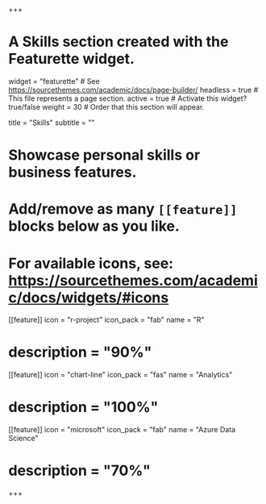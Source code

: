 +++
# A Skills section created with the Featurette widget.
widget = "featurette"  # See https://sourcethemes.com/academic/docs/page-builder/
headless = true  # This file represents a page section.
active = true  # Activate this widget? true/false
weight = 30  # Order that this section will appear.

title = "Skills"
subtitle = ""

# Showcase personal skills or business features.
# 
# Add/remove as many `[[feature]]` blocks below as you like.
# 
# For available icons, see: https://sourcethemes.com/academic/docs/widgets/#icons

[[feature]]
  icon = "r-project"
  icon_pack = "fab"
  name = "R"
#  description = "90%"
  
[[feature]]
  icon = "chart-line"
  icon_pack = "fas"
  name = "Analytics"
#  description = "100%"  
  
[[feature]]
  icon = "microsoft"
  icon_pack = "fab"
  name = "Azure Data Science"
#  description = "70%"

+++
